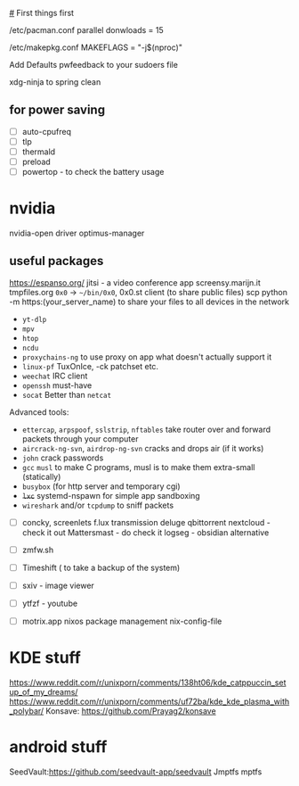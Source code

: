 [#](#) First things first

/etc/pacman.conf
parallel donwloads = 15

/etc/makepkg.conf
MAKEFLAGS = "-j$(nproc)"

Add Defaults pwfeedback to your sudoers file

xdg-ninja to spring clean

## for power saving
- [ ] auto-cpufreq
- [ ] tlp
- [ ] thermald
- [ ] preload
- [ ] powertop - to check the battery usage

# nvidia
nvidia-open driver
optimus-manager

## useful packages
https://espanso.org/
jitsi - a video conference app
screensy.marijn.it
tmpfiles.org
`0x0` -> `~/bin/0x0`, 0x0.st client (to share public files)
scp
python -m https:(your_server_name) to share your files to all devices in the network


- `yt-dlp`
- `mpv`
- `htop`
- `ncdu`
- `proxychains-ng` to use proxy on app what doesn't actually support it
- `linux-pf` TuxOnIce, -ck patchset etc.
- `weechat` IRC client
- `openssh` must-have
- `socat` Better than `netcat`

Advanced tools:

- `ettercap`, `arpspoof`, `sslstrip`, `nftables` take router over and forward packets through your computer
- `aircrack-ng-svn`, `airdrop-ng-svn` cracks and drops air (if it works)
- `john` crack passwords
- `gcc` `musl` to make C programs, musl is to make them extra-small (statically)
- `busybox` (for http server and temporary cgi)
- ~~`lxc`~~ systemd-nspawn for simple app sandboxing
- `wireshark` and/or `tcpdump` to sniff packets

- [ ] concky, screenlets
      f.lux
      transmission deluge qbittorrent
      nextcloud - check it out
      Mattersmast - do check it
      logseg - obsidian alternative
- [ ] zmfw.sh
- [ ] Timeshift ( to take a backup of the system)
- [ ] sxiv - image viewer
- [ ] ytfzf - youtube
- [ ] motrix.app
      nixos package management nix-config-file


# KDE stuff
https://www.reddit.com/r/unixporn/comments/138ht06/kde_catppuccin_setup_of_my_dreams/
https://www.reddit.com/r/unixporn/comments/uf72ba/kde_kde_plasma_with_polybar/
Konsave: https://github.com/Prayag2/konsave

# android stuff
SeedVault:https://github.com/seedvault-app/seedvault
Jmptfs
mptfs
